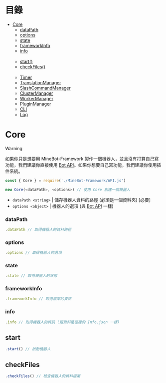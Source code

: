 # 目錄
* [Core](#core)
  * [dataPath](#datapath)
  * [options](#options)
  * [state](#state)
  * [frameworkInfo](#frameworkinfo)
  * [info](#info)
<br><br>
  * [start()](#start)
  * [checkFiles()](#checkfiles)
<br><br>
  * [Timer](#timer)
  * [TranslationManager](#translationmanager)
  * [SlashCommandManager](#slashcommandmanager)
  * [ClusterManager](#clustermanager)
  * [WorkerManager](#workermanager)
  * [PluginManager](#pluginmanager)
  * [CLI](#cli)
  * [Log](#log)

# Core
> [!WARNING]
> 如果你只是想要用 MineBot-Framework 製作一個機器人，並且沒有打算自己寫功能，我們建議你直接使用 [Bot API](#bot)。如果你想要自己寫功能，我們建議你使用插件系統。
```js
const { Core } = require('./MineBot-Framework/API.js')

new Core(<dataPath>, <options>) // 使用 Core 創建一個機器人
```
* `dataPath <string>` | 儲存機器人資料的路徑 (必須是一個資料夾) [必要]
* `options <object>` | 機器人的選項 (與 [Bot API](#bot) 一樣)

### dataPath
```js
.dataPath // 取得機器人的資料路徑
```

### options
```js
.options // 取得機器人的選項
```

### state
```js
.state // 取得機器人的狀態
```

### frameworkInfo
```js
.frameworkInfo // 取得框架的資訊
```

### info
```js
.info // 取得機器人的資訊 (跟資料路徑裡的 Info.json 一樣)
```

## start
```js
.start() // 啟動機器人
```

## checkFiles
```js
.checkFiles() // 檢查機器人的資料檔案
```
